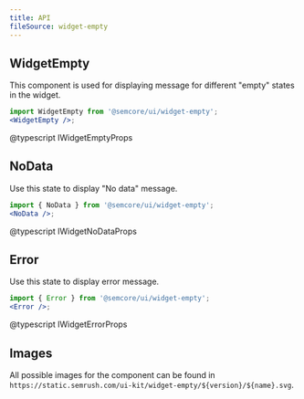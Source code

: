 ```yaml
---
title: API
fileSource: widget-empty
---
```


## WidgetEmpty

This component is used for displaying message for different "empty" states in the widget.

```jsx
import WidgetEmpty from '@semcore/ui/widget-empty';
<WidgetEmpty />;
```

@typescript IWidgetEmptyProps

## NoData

Use this state to display "No data" message.

```jsx
import { NoData } from '@semcore/ui/widget-empty';
<NoData />;
```

@typescript IWidgetNoDataProps

## Error

Use this state to display error message.

```jsx
import { Error } from '@semcore/ui/widget-empty';
<Error />;
```

@typescript IWidgetErrorProps

## Images

All possible images for the component can be found in `https://static.semrush.com/ui-kit/widget-empty/${version}/${name}.svg`.
